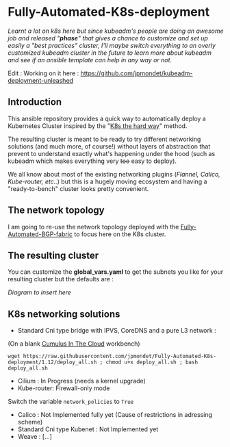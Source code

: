 # Fully-Automated-K8s-deployment

*Learnt a lot on k8s here but since kubeadm's people are doing an awesome job and released "**phase**" that gives a chance to customize and set up easily a "best practices" cluster, I'll maybe switch everything to an overly customized kubeadm cluster in the future to learn more about kubeadm and see if an ansible template can help in any way or not.*

Edit : Working on it here : https://github.com/jpmondet/kubeadm-deployment-unleashed

## Introduction

This ansible repository provides a quick way to automatically deploy a Kubernetes Cluster inspired by the "[K8s the hard way](https://github.com/kelseyhightower/kubernetes-the-hard-way)" method.

The resulting cluster is meant to be ready to try different networking solutions (and much more, of course!) without layers of abstraction that prevent to understand exactly what's happening under the hood (such as kubeadm which makes everything very ~~too~~ easy to deploy).

We all know about most of the existing networking plugins (*Flannel, Calico, Kube-router, etc..*) but this is a hugely moving ecosystem and having a "ready-to-bench" cluster looks pretty convenient.

## The network topology

I am going to re-use the network topology deployed with the [Fully-Automated-BGP-fabric](https://github.com/jpmondet/Fully-Automated-BGP-fabric) to focus here on the K8s cluster.

## The resulting cluster

You can customize the **global_vars.yaml** to get the subnets you like for your resulting cluster but the defaults are : 

*Diagram to insert here*

## K8s networking solutions

* Standard Cni type bridge with IPVS, CoreDNS and a pure L3 network : 

(On a blank [Cumulus In The Cloud](https://cumulusnetworks.com/products/cumulus-in-the-cloud/) workbench)

```
wget https://raw.githubusercontent.com/jpmondet/Fully-Automated-K8s-deployment/1.12/deploy_all.sh ; chmod u+x deploy_all.sh ; bash deploy_all.sh
```

* Cilium : In Progress (needs a kernel upgrade)
* Kube-router: Firewall-only mode

Switch the variable ``network_policies`` to ``True``

* Calico : Not Implemented fully yet (Cause of restrictions in adressing scheme)
* Standard Cni type Kubenet : Not Implemented yet 
* Weave :
[...]
